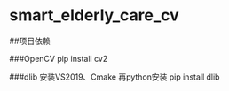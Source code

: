 # smart_elderly_care_cv

##项目依赖

###OpenCV
pip install cv2

###dlib
安装VS2019、Cmake
再python安装
pip install dlib
